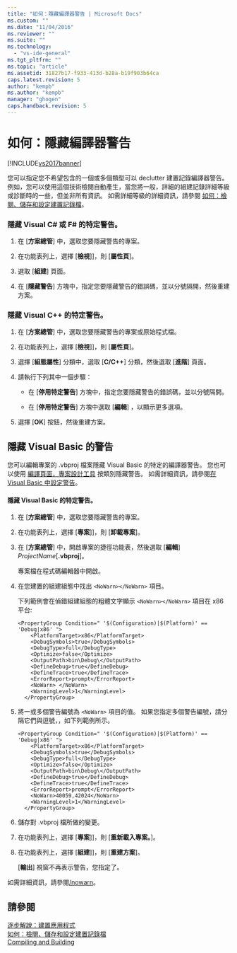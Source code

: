 ```yaml
---
title: "如何：隱藏編譯器警告 | Microsoft Docs"
ms.custom: ""
ms.date: "11/04/2016"
ms.reviewer: ""
ms.suite: ""
ms.technology: 
  - "vs-ide-general"
ms.tgt_pltfrm: ""
ms.topic: "article"
ms.assetid: 31827b17-f933-413d-b28a-b19f903b64ca
caps.latest.revision: 5
author: "kempb"
ms.author: "kempb"
manager: "ghogen"
caps.handback.revision: 5
---
```

# 如何：隱藏編譯器警告
[!INCLUDE[vs2017banner](../code-quality/includes/vs2017banner.md)]

您可以指定您不希望包含的一個或多個類型可以 declutter 建置記錄編譯器警告。  例如，您可以使用這個技術檢閱自動產生，當您將一般，詳細的組建記錄詳細等級或診斷時的一些，但並非所有資訊。  如需詳細等級的詳細資訊，請參閱 [如何：檢閱、儲存和設定建置記錄檔](../ide/how-to-view-save-and-configure-build-log-files.md)。  
  
### 隱藏 Visual C\# 或 F\# 的特定警告。  
  
1.  在 \[**方案總管**\] 中，選取您要隱藏警告的專案。  
  
2.  在功能表列上，選擇 \[**檢視**\]\]，則 \[**屬性頁**\]。  
  
3.  選取 \[**組建**\] 頁面。  
  
4.  在 \[**隱藏警告**\] 方塊中，指定您要隱藏警告的錯誤碼，並以分號隔開，然後重建方案。  
  
### 隱藏 Visual C\+\+ 的特定警告。  
  
1.  在 \[**方案總管**\] 中，選取您要隱藏警告的專案或原始程式檔。  
  
2.  在功能表列上，選擇 \[**檢視**\]\]，則 \[**屬性頁**\]。  
  
3.  選擇 \[**組態屬性**\] 分類中，選取 \[**C\/C\+\+**\] 分類，然後選取 \[**進階**\] 頁面。  
  
4.  請執行下列其中一個步驟：  
  
    -   在 \[**停用特定警告**\] 方塊中，指定您要隱藏警告的錯誤碼，並以分號隔開。  
  
    -   在 \[**停用特定警告**\] 方塊中選取 \[**編輯**\] ，以顯示更多選項。  
  
5.  選擇 \[**OK**\] 按鈕，然後重建方案。  
  
## 隱藏 Visual Basic 的警告  
 您可以編輯專案的 .vbproj 檔案隱藏 Visual Basic 的特定的編譯器警告。  您也可以使用 [編譯頁面，專案設計工具](../ide/reference/compile-page-project-designer-visual-basic.md) 按類別隱藏警告。  如需詳細資訊，請參閱[在 Visual Basic 中設定警告](../ide/configuring-warnings-in-visual-basic.md)。  
  
#### 隱藏 Visual Basic 的特定警告。  
  
1.  在 \[**方案總管**\] 中，選取您要隱藏警告的專案。  
  
2.  在功能表列上，選擇 \[**專案**\]\]，則 \[**卸載專案**\]。  
  
3.  在 \[**方案總管**\] 中，開啟專案的捷徑功能表，然後選取 \[**編輯**\] *ProjectName*\[**.vbproj**\]。  
  
     專案檔在程式碼編輯器中開啟。  
  
4.  在您建置的組建組態中找出 `<NoWarn></NoWarn>` 項目。  
  
     下列範例會在偵錯組建組態的粗體文字顯示 `<NoWarn></NoWarn>` 項目在 x86 平台:  
  
    ```  
    <PropertyGroup Condition=" '$(Configuration)|$(Platform)' == 'Debug|x86' ">  
        <PlatformTarget>x86</PlatformTarget>  
        <DebugSymbols>true</DebugSymbols>  
        <DebugType>full</DebugType>  
        <Optimize>false</Optimize>  
        <OutputPath>bin\Debug\</OutputPath>  
        <DefineDebug>true</DefineDebug>  
        <DefineTrace>true</DefineTrace>  
        <ErrorReport>prompt</ErrorReport>  
        <NoWarn> </NoWarn>  
        <WarningLevel>1</WarningLevel>  
      </PropertyGroup>  
    ```  
  
5.  將一或多個警告編號為 `<NoWarn>` 項目的值。  如果您指定多個警告編號，請分隔它們與逗號，，如下列範例所示。  
  
    ```  
    <PropertyGroup Condition=" '$(Configuration)|$(Platform)' == 'Debug|x86' ">  
        <PlatformTarget>x86</PlatformTarget>  
        <DebugSymbols>true</DebugSymbols>  
        <DebugType>full</DebugType>  
        <Optimize>false</Optimize>  
        <OutputPath>bin\Debug\</OutputPath>  
        <DefineDebug>true</DefineDebug>  
        <DefineTrace>true</DefineTrace>  
        <ErrorReport>prompt</ErrorReport>  
        <NoWarn>40059,42024</NoWarn>  
        <WarningLevel>1</WarningLevel>  
      </PropertyGroup>  
    ```  
  
6.  儲存對 .vbproj 檔所做的變更。  
  
7.  在功能表列上，選擇 \[**專案**\]\]，則 \[**重新載入專案。**\]。  
  
8.  在功能表列上，選擇 \[**組建**\]\]，則 \[**重建方案**\]。  
  
     \[**輸出**\] 視窗不再表示警告，您指定了。  
  
 如需詳細資訊，請參閱[\/nowarn](/dotnet/visual-basic/reference/command-line-compiler/nowarn)。  
  
## 請參閱  
 [逐步解說：建置應用程式](../ide/walkthrough-building-an-application.md)   
 [如何：檢閱、儲存和設定建置記錄檔](../ide/how-to-view-save-and-configure-build-log-files.md)   
 [Compiling and Building](../ide/compiling-and-building-in-visual-studio.md)